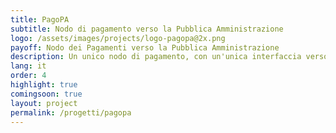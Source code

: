 ```yaml
---
title: PagoPA
subtitle: Nodo di pagamento verso la Pubblica Amministrazione
logo: /assets/images/projects/logo-pagopa@2x.png
payoff: Nodo dei Pagamenti verso la Pubblica Amministrazione
description: Un unico nodo di pagamento, con un'unica interfaccia verso il cittadino, per pagare dai tributi alla gita scolastica dei figli con carte di credito, bonifici o anche via app.
lang: it
order: 4
highlight: true
comingsoon: true
layout: project
permalink: /progetti/pagopa
---
```

